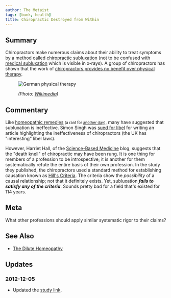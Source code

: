 ```yaml
---
author: The Metaist
tags: [bunk, health]
title: Chiropractic Destroyed from Within
---
```


## Summary

<div class="entry-summary" markdown="1">

Chiropractors make numerous claims about their ability to treat symptoms by a
method called [chiropractic subluxation](http://en.wikipedia.org/wiki/Vertebral_subluxation)
(not to be confused with [medical subluxation](http://en.wikipedia.org/wiki/Subluxation)
which is visible in x-rays). A group of chiropractors has shown that the work of
[chiropractors provides no benefit over physical therapy][chiro-2].

</div>

<figure markdown="1">

![German physical therapy]({{thumbnail}})

<figcaption>
  <address markdown="1">

(Photo: [Wikimedia](http://commons.wikimedia.org/wiki/File:Bundesarchiv_Bild_102-07750,_Berlin,_Studentinnen_beim_Turnen.jpg))</address>

</figcaption>
</figure><!--more-->

## Commentary

Like [homeopathic remedies](http://en.wikipedia.org/wiki/Homeopathy)
<small>(a rant for [another day](/blog/2010/01/dilute-homeopathy.html))</small>,
many have suggested that subluxation is ineffective. Simon Singh was
[sued for libel](http://gimpyblog.wordpress.com/2008/08/17/the-libellous-simon-singh-article-on-chiropractors/)
for writing an article highlighting the ineffectiveness of chiropractors (the UK
has "interesting" libel laws).

However, Harriet Hall, of the
[Science-Based Medicine](http://www.sciencebasedmedicine.org/?p=3022) blog,
suggests that the "death knell" of chiropractic may have been rung. It is one
thing for members of a profession to be introspective; it is another for them
systematically refute the entire basis of their own profession. In the study
they published, the chiropractors used a standard method for establishing
causation known as [Hill's Criteria](http://en.wikipedia.org/wiki/Hill's_criteria#Bradford-Hill_criteria).
The criteria show the _possibility_ of a causal relationship; not that it
definitely exists. Yet, subluxation **_fails to satisfy any of the criteria_**.
Sounds pretty bad for a field that's existed for 114 years.

## Meta

What other professions should apply similar systematic rigor to their claims?

## See Also

- [The Dilute Homeopathy](/blog/2010/01/dilute-homeopathy.html)

## Updates

### <span class="rel-date" title="2012-12-05T20:40:00-05:00">2012-12-05</span>

- Updated the [study link][chiro-2].

[chiro-1]: http://www.chiroandosteo.com/content/pdf/1746-1340-17-13.pdf
[chiro-2]: http://www.biomedcentral.com/content/pdf/1746-1340-17-13.pdf
